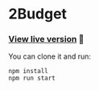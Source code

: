 
# 2Budget


###  [View live version](http://laurabeatris.github.io/2budget) 🚀

You can clone it and run:

```shell
npm install
npm run start
```
